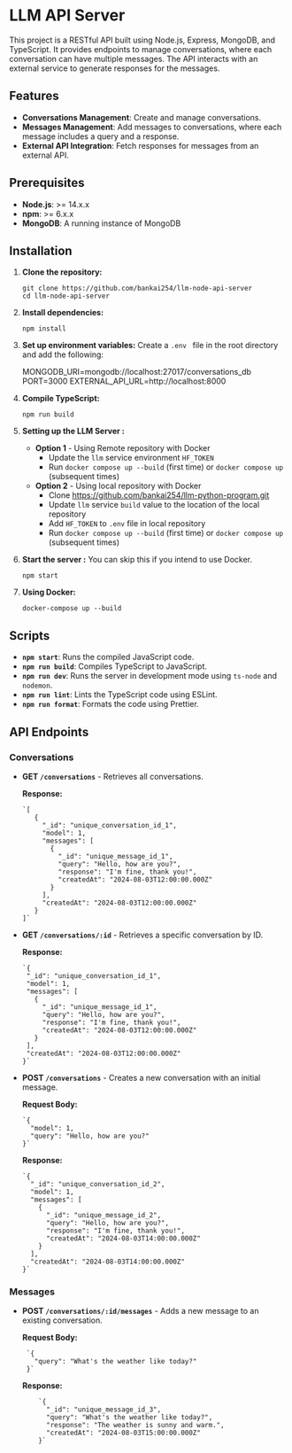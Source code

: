 # LLM API Server

This project is a RESTful API built using Node.js, Express, MongoDB, and TypeScript. It provides endpoints to manage conversations, where each conversation can have multiple messages. The API interacts with an external service to generate responses for the messages.

## Features

- **Conversations Management**: Create and manage conversations.
- **Messages Management**: Add messages to conversations, where each message includes a query and a response.
- **External API Integration**: Fetch responses for messages from an external API.

## Prerequisites

- **Node.js**: >= 14.x.x
- **npm**: >= 6.x.x
- **MongoDB**: A running instance of MongoDB

## Installation

1.  **Clone the repository:**

        git clone https://github.com/bankai254/llm-node-api-server
        cd llm-node-api-server

2.  **Install dependencies:**

        npm install

3.  **Set up environment variables:**
    Create a `.env ` file in the root directory and add the following:

    MONGODB_URI=mongodb://localhost:27017/conversations_db PORT=3000
    EXTERNAL_API_URL=http://localhost:8000

4.  **Compile TypeScript:**

        npm run build

5.  **Setting up the LLM Server :**
    
    - **Option 1** - Using Remote repository with Docker
      - Update the `llm` service environment `HF_TOKEN`
      - Run `docker compose up --build` (first time) or `docker compose up` (subsequent times)
    - **Option 2** - Using local repository with Docker
      - Clone https://github.com/bankai254/llm-python-program.git
      - Update `llm` service `build` value to the location of the local repository
      - Add `HF_TOKEN` to `.env` file in local repository
      - Run `docker compose up --build` (first time) or `docker compose up` (subsequent times)

5.  **Start the server :**
    You can skip this if you intend to use Docker.

        npm start

6.  **Using Docker:**

        docker-compose up --build

## Scripts

- **`npm start`**: Runs the compiled JavaScript code.
- **`npm run build`**: Compiles TypeScript to JavaScript.
- **`npm run dev`**: Runs the server in development mode using `ts-node` and `nodemon`.
- **`npm run lint`**: Lints the TypeScript code using ESLint.
- **`npm run format`**: Formats the code using Prettier.

## API Endpoints

### Conversations

- **GET `/conversations`** - Retrieves all conversations.

  **Response:**

      `[
         {
           "_id": "unique_conversation_id_1",
           "model": 1,
           "messages": [
             {
               "_id": "unique_message_id_1",
               "query": "Hello, how are you?",
               "response": "I'm fine, thank you!",
               "createdAt": "2024-08-03T12:00:00.000Z"
             }
           ],
           "createdAt": "2024-08-03T12:00:00.000Z"
         }
      ]`

- **GET `/conversations/:id`** - Retrieves a specific conversation by ID.

  **Response:**

      `{
       "_id": "unique_conversation_id_1",
       "model": 1,
       "messages": [
         {
           "_id": "unique_message_id_1",
           "query": "Hello, how are you?",
           "response": "I'm fine, thank you!",
           "createdAt": "2024-08-03T12:00:00.000Z"
         }
       ],
       "createdAt": "2024-08-03T12:00:00.000Z"
      }`

- **POST `/conversations`** - Creates a new conversation with an initial message.

  **Request Body:**

      `{
        "model": 1,
        "query": "Hello, how are you?"
      }`

  **Response:**

      `{
        "_id": "unique_conversation_id_2",
        "model": 1,
        "messages": [
          {
            "_id": "unique_message_id_2",
            "query": "Hello, how are you?",
            "response": "I'm fine, thank you!",
            "createdAt": "2024-08-03T14:00:00.000Z"
          }
        ],
        "createdAt": "2024-08-03T14:00:00.000Z"
      }`

### Messages

- **POST `/conversations/:id/messages`** - Adds a new message to an existing conversation.

  **Request Body:**

       `{
         "query": "What's the weather like today?"
       }`

  **Response:**

      	  `{
      	    "_id": "unique_message_id_3",
      	    "query": "What's the weather like today?",
      	    "response": "The weather is sunny and warm.",
      	    "createdAt": "2024-08-03T15:00:00.000Z"
      	  }`
